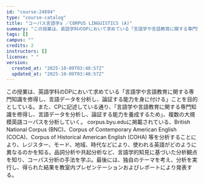 ```yaml
---
id: "course:24694"
type: "course-catalog"
title: "コーパス言語学a ／CORPUS LINGUISTICS (A)"
summary: "この授業は、英語学科のDPにおいて求めている「言語学や言語教育に関する専門知識を修得し、言語データを分析し、論証する能力を身に付ける」ことを目的としている。また、CPに記述している通り、「言語学や言語教育に関する専門知識を修得し、言語データ…"
tags: []
campus: ""
credits: 2
instructors: []
license: " "
version:
  created_at: "2025-10-09T03:48:57Z"
  updated_at: "2025-10-09T03:48:57Z"
---
```


この授業は、英語学科のDPにおいて求めている「言語学や言語教育に関する専門知識を修得し、言語データを分析し、論証する能力を身に付ける」ことを目的としている。また、CPに記述している通り、「言語学や言語教育に関する専門知識を修得し、言語データを分析し、論証する能力を養成するため」、複数の大規模英語コーパスを分析していく。 corpus.byu.eduに掲載されている、British National Corpus (BNC)、Corpus of Contemporary American English (COCA)、Corpus of Historical American English (COHA) 等を分析することにより、レジスター、モード、地域、時代などにより、使われる英語がどのように異なるのかを知る。品詞分析や共起分析など、言語学的知見に基づいた分析観点を知り、コーパス分析の手法を学ぶ。最後には、独自のテーマを考え、分析を実行し、得られた結果を教室内プレゼンテーションおよびレポートにより発表する。
